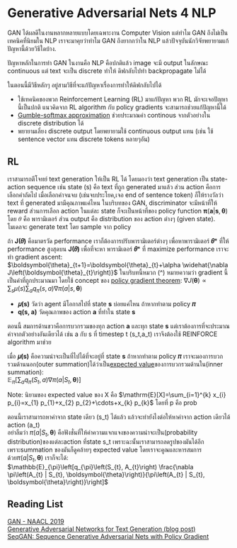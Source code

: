 # Generative Adversarial Nets 4 NLP
GAN ได้ผลดีในงานหลากหลายแบบโดยเฉพาะงาน Computer Vision แต่ทำไม GAN ถึงไม่เป็นเทคนิคที่นิยมใน NLP เราจะมาคุยว่าทำไม GAN ถึงยากกว่าใน NLP แล้วปัจจุบันนักวิจัยพยายามแก้ปัญหานี้ด้วยวิธีใดบ้าง.    

ปัญหาหลักในการทำ GAN ในงานคือ NLP คือปกติแล้ว image จะมี output ในลักษณะ continuous แต่ text จะเป็น discrete ทำให้ ดิฟกลับไปทำ backpropagate ไม่ได้ 

ในตอนนี้มีวิธีหลักๆ อยู่สามวิธีที่จะแก้ปัญหาเรื่องการทำให้ดิฟกลับไปได้ 
* ใช้เทคนิคของพวก Reinforcement Learning (RL) มาแก้ปัญหา พวก RL มักจะเจอปัญหานี้เป็นปกติ แนวคิดจาก RL algorithm กับ policy gradients จะสามารถช่วยแก้ปัญหานี้ได้
* [Gumble-softmax approximation](https://arxiv.org/abs/1611.01144) ช่วยประมาณค่า continous จากตัวอย่างใน discrete distribution ได้ 
* พยายามเลี่ยง discrete output โดยพยายามใช้ continuous output แทน (เช่น ใช้ sentence vector แทน discrete tokens หลายๆอัน)

## RL
เราสามารถตีโจทย์ text generation ให้เป็น RL ได้ โดยมองว่า text generation เป็น state-action sequence เช่น state (s) คือ text ที่ถูก generated มาแล้ว ส่วน action คือการเลือกคำถัดไป เมื่อเลือกคำจนจบ (เช่นจบประโยค,เจอ end of sentence token) ก็ให้รางวัลว่า text ที่ generated มามีคุณภาพแค่ไหน ในบริบทของ GAN, discriminator จะมีหน้าที่ให้ reward ส่วนการเลือก action ในแต่ละ state ก็จะเป็นหน้าที่ของ policy function $\boldsymbol{\pi}(\boldsymbol{a} | \boldsymbol{s}, \boldsymbol{\theta})$  โดย 𝜃 คือ พารามิเตอร์  ส่วน output คือ distribution ของ action ต่างๆ (given state). โมเดลจะ generate text โดย sample จาก policy            
           
ถ้า **J(𝜃)** คือมาตรวัด performance เราก็ต้องการปรับพารามิเตอร์ต่างๆ เพื่อหาพารามิเตอร์ **𝜃*** ที่ให้ performance สูงสุดบน **J(𝜃)** เพื่อที่จะหา พารามิเตอร์ **𝜃*** ที่ maximize performance เราจะทำ gradient ascent: $\boldsymbol{\theta}_{t+1}=\boldsymbol{\theta}_{t}+\alpha \widehat{\nabla J\left(\boldsymbol{\theta}_{t}\right)}$ ในบริบทนี้หมวก (^) หมายความว่า gradient นี้เป็นค่าที่ถูกประมาณมา โดยใช้ concept ของ   [policy gradient theorem](https://lilianweng.github.io/lil-log/2018/04/08/policy-gradient-algorithms.html#policy-gradient-theorem): $\nabla J(\boldsymbol{\theta}) \propto \sum_{s} \mu(s) \sum_{a} q_{\pi}(s, a) \nabla \pi(a | s, \boldsymbol{\theta})$         
          
* **𝜇(s)** วัดว่า agent มีโอกาสไปที่ state **s** บ่อยแค่ไหน ถ้าหากทำตาม policy **𝜋**
* **q(s, a)** วัดคุณภาพของ action **a** ที่ทำใน state **s** 

ตอนนี้ สมการด้านขวาคือการบวกรวมของทุก  action **a** และทุก state **s** แต่เราต้องการที่จะประมาณค่าจากตัวอย่างอันเดียวได้ เช่น  a กับ s ที่ timestep t  (s_t,a_t) เราจึงต้องใช้ REINFORCE algorithm มาช่วย

เมื่อ  **𝜇(s)** คือความน่าจะเป็นที่ไปได้ที่จะอยู่ที่ state **s** ถ้าหากทำตาม policy **𝜋**  เราจะมองการบวกรวมด้านนอก(outer summation)ได้ว่าเป็น[expected value](https://en.wikipedia.org/wiki/Expected_value)ของการบวกรวมด้านใน(inner summation):                   
$\mathbb{E}_{\pi}\left[\sum_{a} q_{\pi}\left(S_{t}, a\right) \nabla \pi\left(a | S_{t}, \boldsymbol{\theta}\right)\right]$            

Note: นิยามของ expected value ของ X คือ $\mathrm{E}[X]=\sum_{i=1}^{k} x_{i} p_{i}=x_{1} p_{1}+x_{2} p_{2}+\cdots+x_{k} p_{k}$ โดยที่ p คือ prob               

ตอนนี้เราสามารถหาค่าจาก state เดียว (s_t) ได้แล้ว แล้วจะทำยังไงต่อให้หาค่าจาก action เดียวได้ action (a_t)                    
อย่าลืมว่า $\pi\left(a | S_{t}, \boldsymbol{\theta}\right)$ คือฟังชั่นที่ให้ค่าความแจกแจงของความน่าจะเป็น(probability distribution)ของแต่ละaction ที่state s_t เพราะฉะนั้นเราสามารถลดรูปของมันได้อีก เพราะsummation ของมันก็ดูคล้ายๆ expected value โดยเราจะคูณและหารสมการด้วย$\pi\left(a | S_{t}, \boldsymbol{\theta}\right)$ เราก็จะได้:            
$\mathbb{E}_{\pi}\left[q_{\pi}\left(S_{t}, A_{t}\right) \frac{\nabla \pi\left(A_{t} | S_{t}, \boldsymbol{\theta}\right)}{\pi\left(A_{t} | S_{t}, \boldsymbol{\theta}\right)}\right]$

## Reading List
[GAN - NAACL 2019](https://drive.google.com/drive/folders/1E4uHe4_TD4yDJws3t1kXJQanUFJiqpBB)                  
[Generative Adversarial Networks for Text Generation (blog post)](https://becominghuman.ai/generative-adversarial-networks-for-text-generation-part-1-2b886c8cab10)                 
[SeqGAN: Sequence Generative Adversarial Nets with Policy Gradient](https://www.aaai.org/ocs/index.php/AAAI/AAAI17/paper/download/14344/14489)
